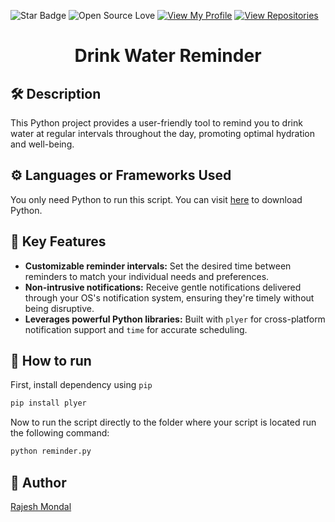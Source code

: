 ![Star Badge](https://img.shields.io/static/v1?label=%F0%9F%8C%9F&message=If%20Useful&style=style=flat&color=BC4E99)
![Open Source Love](https://badges.frapsoft.com/os/v1/open-source.svg?v=103)
[![View My Profile](https://img.shields.io/badge/View-My_Profile-green?logo=GitHub)](https://github.com/rmondal-official)
[![View Repositories](https://img.shields.io/badge/View-My_Repositories-blue?logo=GitHub)](https://github.com/rmondal-official?tab=repositories)

<h1 align="center">Drink Water Reminder</h1>

## 🛠️ Description

This Python project provides a user-friendly tool to remind you to drink water at regular intervals throughout the day, promoting optimal hydration and well-being.

## ⚙️ Languages or Frameworks Used
You only need Python to run this script. You can visit [here](https://www.python.org/downloads/) to download Python.

## 🎯 Key Features

- **Customizable reminder intervals:** Set the desired time between reminders to match your individual needs and preferences.
- **Non-intrusive notifications:** Receive gentle notifications delivered through your OS's notification system, ensuring they're timely without being disruptive.
- **Leverages powerful Python libraries:** Built with `plyer` for cross-platform notification support and `time` for accurate scheduling.


## 🚀  How to run

First, install dependency using `pip`
```bash
pip install plyer
```
Now to run the script directly to the folder where your script is located run the following command:
```bash
python reminder.py
```

## 🤖 Author
[Rajesh Mondal](https://github.com/rmondal-official)

